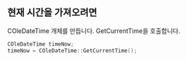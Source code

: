 ## 현재 시간을 가져오려면  
COleDateTime 개체를 만듭니다.
GetCurrentTime을 호출합니다.
```c++
COleDateTime timeNow;
timeNow = COleDateTime::GetCurrentTime();
```

